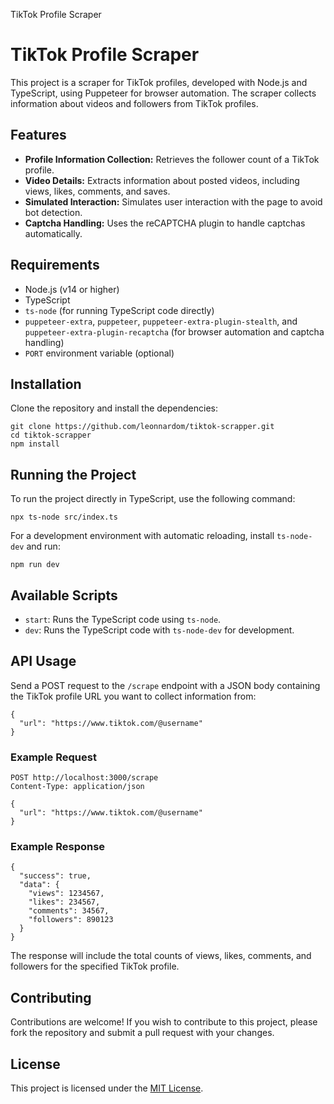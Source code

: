   TikTok Profile Scraper

TikTok Profile Scraper
======================

This project is a scraper for TikTok profiles, developed with Node.js and TypeScript, using Puppeteer for browser automation. The scraper collects information about videos and followers from TikTok profiles.

Features
--------

*   **Profile Information Collection:** Retrieves the follower count of a TikTok profile.
*   **Video Details:** Extracts information about posted videos, including views, likes, comments, and saves.
*   **Simulated Interaction:** Simulates user interaction with the page to avoid bot detection.
*   **Captcha Handling:** Uses the reCAPTCHA plugin to handle captchas automatically.

Requirements
------------

*   Node.js (v14 or higher)
*   TypeScript
*   `ts-node` (for running TypeScript code directly)
*   `puppeteer-extra`, `puppeteer`, `puppeteer-extra-plugin-stealth`, and `puppeteer-extra-plugin-recaptcha` (for browser automation and captcha handling)
*   `PORT` environment variable (optional)

Installation
------------

Clone the repository and install the dependencies:

    git clone https://github.com/leonnardom/tiktok-scrapper.git
    cd tiktok-scrapper
    npm install
        

Running the Project
-------------------

To run the project directly in TypeScript, use the following command:

    npx ts-node src/index.ts
        

For a development environment with automatic reloading, install `ts-node-dev` and run:

    npm run dev
        

Available Scripts
-----------------

*   `start`: Runs the TypeScript code using `ts-node`.
*   `dev`: Runs the TypeScript code with `ts-node-dev` for development.

API Usage
---------

Send a POST request to the `/scrape` endpoint with a JSON body containing the TikTok profile URL you want to collect information from:

    {
      "url": "https://www.tiktok.com/@username"
    }
        

### Example Request

    POST http://localhost:3000/scrape
    Content-Type: application/json
    
    {
      "url": "https://www.tiktok.com/@username"
    }
        

### Example Response

    {
      "success": true,
      "data": {
        "views": 1234567,
        "likes": 234567,
        "comments": 34567,
        "followers": 890123
      }
    }
        

The response will include the total counts of views, likes, comments, and followers for the specified TikTok profile.

Contributing
------------

Contributions are welcome! If you wish to contribute to this project, please fork the repository and submit a pull request with your changes.

License
-------

This project is licensed under the [MIT License](LICENSE).
